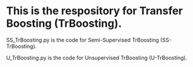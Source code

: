 # This is the respository for Transfer Boosting (TrBoosting).

SS_TrBoosting.py is the code for Semi-Supervised TrBoosting (SS-TrBoosting).

U_TrBoosting.py is the code for Unsupervised TrBoosting (U-TrBoosting).
